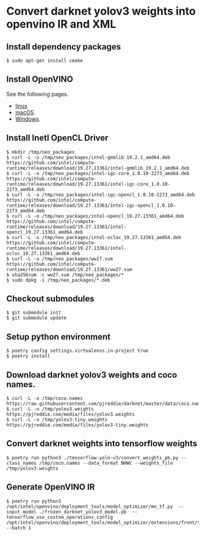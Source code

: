 # Convert darknet yolov3 weights into openvino IR and XML

## Install dependency packages

```
$ sudo apt-get install cmake
```

## Install OpenVINO
See the following pages.

* [linux](https://docs.openvinotoolkit.org/latest/_docs_install_guides_installing_openvino_linux.html)
* [macOS](https://docs.openvinotoolkit.org/latest/_docs_install_guides_installing_openvino_macos.html).
* [Windows](https://docs.openvinotoolkit.org/latest/_docs_install_guides_installing_openvino_windows.html).

## Install Inetl OpenCL Driver
```
$ mkdir /tmp/neo_packages
$ curl -L -o /tmp/neo_packages/intel-gmmlib_19.2.1_amd64.deb https://github.com/intel/compute-runtime/releases/download/19.27.13361/intel-gmmlib_19.2.1_amd64.deb
$ curl -L -o /tmp/neo_packages/intel-igc-core_1.0.10-2273_amd64.deb https://github.com/intel/compute-runtime/releases/download/19.27.13361/intel-igc-core_1.0.10-2273_amd64.deb
$ curl -L -o /tmp/neo_packages/intel-igc-opencl_1.0.10-2273_amd64.deb https://github.com/intel/compute-runtime/releases/download/19.27.13361/intel-igc-opencl_1.0.10-2273_amd64.deb
$ curl -L -o /tmp/neo_packages/intel-opencl_19.27.13361_amd64.deb https://github.com/intel/compute-runtime/releases/download/19.27.13361/intel-opencl_19.27.13361_amd64.deb
$ curl -L -o /tmp/neo_packages/intel-ocloc_19.27.13361_amd64.deb https://github.com/intel/compute-runtime/releases/download/19.27.13361/intel-ocloc_19.27.13361_amd64.deb
$ curl -L -o /tmp/neo_packages/ww27.sum https://github.com/intel/compute-runtime/releases/download/19.27.13361/ww27.sum
$ sha256sum -c ww27.sum /tmp/neo_packages/*
$ sudo dpkg -i /tmp/neo_packages/*.deb
```

## Checkout submodules
```
$ git submodule init
$ git submodule update
```

## Setup python environment
```
$ poetry config settings.virtualenvs.in-project true
$ poetry install
```

## Download darknet yolov3 weights and coco names.
```
$ curl -L -o /tmp/coco.names https://raw.githubusercontent.com/pjreddie/darknet/master/data/coco.names
$ curl -L -o /tmp/yolov3.weights https://pjreddie.com/media/files/yolov3.weights
$ curl -L -o /tmp/yolov3-tiny.weights https://pjreddie.com/media/files/yolov3-tiny.weights
```

## Convert darknet weights into tensorflow weights
```
$ poetry run python3 ./tensorflow-yolo-v3/convert_weights_pb.py --class_names /tmp/coco.names --data_format NHWC --weights_file /tmp/yolov3.weights

```

## Generate OpenVINO IR
```
$ poetry run python3 /opt/intel/openvino/deployment_tools/model_optimizer/mo_tf.py  --input_model ./frozen_darknet_yolov3_model.pb  --tensorflow_use_custom_operations_config /opt/intel/openvino/deployment_tools/model_optimizer/extensions/front/tf/yolo_v3.json --batch 1
```
